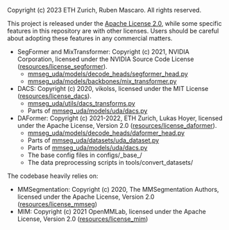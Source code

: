 Copyright (c) 2023 ETH Zurich, Ruben Mascaro. All rights reserved.

This project is released under the [Apache License 2.0](LICENSE), while some 
specific features in this repository are with other licenses. Users should be careful about adopting these features in any commercial matters.

- SegFormer and MixTransformer: Copyright (c) 2021, NVIDIA Corporation,
  licensed under the NVIDIA Source Code License ([resources/license_segformer](resources/license_segformer)).
    - [mmseg_uda/models/decode_heads/segformer_head.py](mmseg_uda/models/decode_heads/segformer_head.py)
    - [mmseg_uda/models/backbones/mix_transformer.py](mmseg_uda/models/backbones/mix_transformer.py)
- DACS: Copyright (c) 2020, vikolss,
  licensed under the MIT License ([resources/license_dacs](resources/license_dacs)).
    - [mmseg_uda/utils/dacs_transforms.py](mmseg_uda/utils/dacs_transforms.py)
    - Parts of [mmseg_uda/models/uda/dacs.py](mmseg_uda/models/uda/dacs.py)
- DAFormer: Copyright (c) 2021-2022, ETH Zurich, Lukas Hoyer, licensed under the Apache License, Version 2.0 ([resources/license_daformer](resources/license_daformer)).
    - [mmseg_uda/models/decode_heads/daformer_head.py](mmseg_uda/models/decode_heads/daformer_head.py)
    - Parts of [mmseg_uda/datasets/uda_dataset.py](mmseg_uda/datasets/uda_dataset.py)
    - Parts of [mmseg_uda/models/uda/dacs.py](mmseg_uda/models/uda/dacs.py)
    - The base config files in configs/\_base\_/
    - The data preprocessing scripts in tools/convert_datasets/

The codebase heavily relies on:
- MMSegmentation: Copyright (c) 2020, The MMSegmentation Authors, licensed under the Apache License, Version 2.0 ([resources/license_mmseg](resources/license_mmseg))
- MIM: Copyright (c) 2021 OpenMMLab, licensed under the Apache License, Version 2.0 ([resources/license_mim](resources/license_mim))

